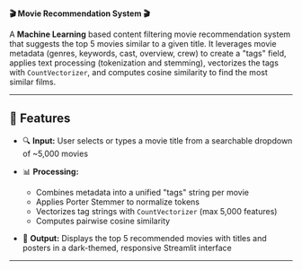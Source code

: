 **🎬 Movie Recommendation System 🎬**

A **Machine Learning** based content filtering movie recommendation system that suggests the top 5 movies similar to a given title. It leverages movie metadata (genres, keywords, cast, overview, crew) to create a "tags" field, applies text processing (tokenization and stemming), vectorizes the tags with `CountVectorizer`, and computes cosine similarity to find the most similar films.

---

## 🚀 Features

* 🔍 **Input:** User selects or types a movie title from a searchable dropdown of \~5,000 movies
* 📊 **Processing:**

  * Combines metadata into a unified "tags" string per movie
  * Applies Porter Stemmer to normalize tokens
  * Vectorizes tag strings with `CountVectorizer` (max 5,000 features)
  * Computes pairwise cosine similarity
* 🎁 **Output:** Displays the top 5 recommended movies with titles and posters in a dark-themed, responsive Streamlit interface

---
